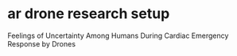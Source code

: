 # ar drone research setup
 Feelings of Uncertainty Among Humans During Cardiac Emergency Response by Drones
